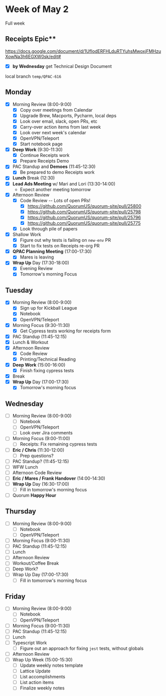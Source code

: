 # Week of May 2
Full week

## Receipts Epic**
https://docs.google.com/document/d/1UfIodERFHLduRTYuhsMwoxjFMHzuXowNa3h6EGXW0sk/edit#
 - [x] **by Wednesday** get Technical Design Document
 
local branch `temp/QPAC-616`

## Monday
 - [x] Morning Review (8:00-9:00)
	 - [x] Copy over meetings from Calendar
	 - [x] Upgrade Brew, Macports, Pycharm, local deps
	 - [x] Look over email, slack, open PRs, etc
	 - [x] Carry-over action items from last week
	 - [x] Look over next week's calendar
	 - [x] OpenVPN/Teleport
	 - [x] Start notebook page
 - [x] **Deep Work** (9:30-11:30)
	 - [x] Continue Receipts work
	 - [x] Prepare Receipts Demo
 - [x] PAC Standup and **Demoes** (11:45-12:30)
	 - [x] Be prepared to demo Receipts work
 - [x] **Lunch** Break (12:30)
 - [x] **Lead Ads Meeting** w/ Mari and Lori (13:30-14:00)
	 - Expect another meeting tomorrow
 - [x] Afternoon Review
	 - [x] Code Review -- Lots of open PRs!
		 - [x] https://github.com/QuorumUS/quorum-site/pull/25800
		 - [x] https://github.com/QuorumUS/quorum-site/pull/25798
		 - [x] https://github.com/QuorumUS/quorum-site/pull/25796
		 - [x] https://github.com/QuorumUS/quorum-site/pull/25775
	 - [x] Look through pile of papers
 - [x] Shallow Work
	 - [x] Figure out why tests is failing on `new-env` PR
	 - [x] Start to fix tests on Receipts re-org PR
 - [x] **QPAC Planning Meeting** (17:00-17:30)
	 - [x] Mares is leaving
 - [x] **Wrap Up** Day (17:30-18:00)
	 - [x] Evening Review
	 - [x] Tomorrow's morning Focus

## Tuesday
 - [x] Morning Review (8:00-9:00)
	 - [x] Sign up for Kickball League
	 - [x] Notebook
	 - [x] OpenVPN/Teleport
 - [x] Morning Focus (9:30-11:30)
	 - [x] Get Cypress tests working for receipts form
 - [x] PAC Standup (11:45-12:15)
 - [x] Lunch & Workout
 - [x] Afternoon Review
	 - [x] Code Review
	 - [x] Printing/Technical Reading
 - [x] **Deep Work** (15:00-16:00)
	 - [x] Finish fixing cypress tests
 - [x] Break
 - [x] **Wrap Up** Day (17:00-17:30)
	 - [x] Tomorrow's morning focus

## Wednesday
 - [ ] Morning Review (8:00-9:00)
	 - [ ] Notebook
	 - [ ] OpenVPN/Teleport
	 - [ ] Look over Jira comments
 - [ ] Morning Focus (9:00-11:00)
	 - [ ] Receipts: Fix remaining cypress tests
 - [ ] **Eric / Chris** (11:30-12:00)
	 - [ ] Prep questions?
 - [ ] PAC Standup? (11:45-12:15)
 - [ ] WFW Lunch
 - [ ] Afternoon Code Review
 - [ ] **Eric / Mares / Frank Handover** (14:00-14:30)
 - [ ] **Wrap Up** Day (16:30-17:00)
	 - [ ] Fill in tomorrow's morning focus
 - [ ] Quorum **Happy Hour**

## Thursday
 - [ ] Morning Review (8:00-9:00)
	 - [ ] Notebook
	 - [ ] OpenVPN/Teleport
 - [ ] Morning Focus (9:00-11:30)
 - [ ] PAC Standup (11:45-12:15)
 - [ ] Lunch
 - [ ] Afternoon Review
 - [ ] Workout/Coffee Break
 - [ ] Deep Work?
 - [ ] Wrap Up Day (17:00-17:30)
	 - [ ] Fill in tomorrow's morning focus

## Friday
 - [ ] Morning Review (8:00-9:00)
	 - [ ] Notebook
	 - [ ] OpenVPN/Teleport
 - [ ] Morning Focus (9:00-11:30)
 - [ ] PAC Standup (11:45-12:15)
 - [ ] Lunch
 - [ ] Typescript Work
	 - [ ] Figure out an approach for fixing `jest` tests, without globals
 - [ ] Afternoon Review
 - [ ] Wrap Up Week (15:00-15:30)
	 - [ ] Update weekly notes template
	 - [ ] Lattice Update
	 - [ ] List accomplishments
	 - [ ] List action items
	 - [ ] Finalize weekly notes